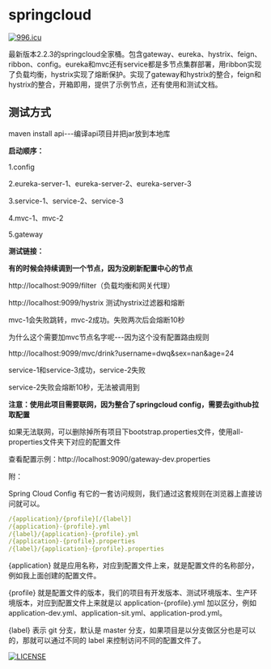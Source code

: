 # springcloud

[![996.icu](https://img.shields.io/badge/link-996.icu-red.svg)](https://996.icu)

最新版本2.2.3的springcloud全家桶。包含gateway、eureka、hystrix、feign、ribbon、config。eureka和mvc还有service都是多节点集群部署，用ribbon实现了负载均衡，hystrix实现了熔断保护。实现了gateway和hystrix的整合，feign和hystrix的整合，开箱即用，提供了示例节点，还有使用和测试文档。

## 测试方式

maven install api---编译api项目并把jar放到本地库

**启动顺序：**

1.config

2.eureka-server-1、eureka-server-2、eureka-server-3

3.service-1、service-2、service-3

4.mvc-1、mvc-2

5.gateway

**测试链接：**

**有的时候会持续调到一个节点，因为没刷新配置中心的节点**

 http://localhost:9099/filter（负载均衡和网关代理）

 http://localhost:9099/hystrix 测试hystrix过滤器和熔断

mvc-1会失败跳转，mvc-2成功。失败两次后会熔断10秒

为什么这个需要加mvc节点名字呢---因为这个没有配置路由规则

 http://localhost:9099/mvc/drink?username=dwq&sex=nan&age=24 

service-1和service-3成功，service-2失败

service-2失败会熔断10秒，无法被调用到

**注意：使用此项目需要联网，因为整合了springcloud config，需要去github拉取配置**

如果无法联网，可以删除掉所有项目下bootstrap.properties文件，使用all-properties文件夹下对应的配置文件

查看配置示例：http://localhost:9090/gateway-dev.properties

附：

Spring Cloud Config 有它的一套访问规则，我们通过这套规则在浏览器上直接访问就可以。

```yaml
/{application}/{profile}[/{label}]
/{application}-{profile}.yml
/{label}/{application}-{profile}.yml
/{application}-{profile}.properties
/{label}/{application}-{profile}.properties
```

{application} 就是应用名称，对应到配置文件上来，就是配置文件的名称部分，例如我上面创建的配置文件。

{profile} 就是配置文件的版本，我们的项目有开发版本、测试环境版本、生产环境版本，对应到配置文件上来就是以 application-{profile}.yml 加以区分，例如application-dev.yml、application-sit.yml、application-prod.yml。

{label} 表示 git 分支，默认是 master 分支，如果项目是以分支做区分也是可以的，那就可以通过不同的 label 来控制访问不同的配置文件了。

[![LICENSE](https://img.shields.io/badge/license-Anti%20996-blue.svg)](https://github.com/996icu/996.ICU/blob/master/LICENSE)
